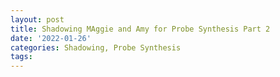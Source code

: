 ```yaml
---
layout: post
title: Shadowing MAggie and Amy for Probe Synthesis Part 2
date: '2022-01-26'
categories: Shadowing, Probe Synthesis
tags: 
---
```

